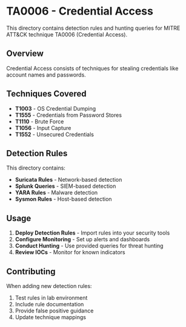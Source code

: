 # TA0006 - Credential Access

This directory contains detection rules and hunting queries for MITRE ATT&CK technique TA0006 (Credential Access).

## Overview

Credential Access consists of techniques for stealing credentials like account names and passwords.

## Techniques Covered

- **T1003** - OS Credential Dumping
- **T1555** - Credentials from Password Stores
- **T1110** - Brute Force
- **T1056** - Input Capture
- **T1552** - Unsecured Credentials

## Detection Rules

This directory contains:
- **Suricata Rules** - Network-based detection
- **Splunk Queries** - SIEM-based detection
- **YARA Rules** - Malware detection
- **Sysmon Rules** - Host-based detection

## Usage

1. **Deploy Detection Rules** - Import rules into your security tools
2. **Configure Monitoring** - Set up alerts and dashboards
3. **Conduct Hunting** - Use provided queries for threat hunting
4. **Review IOCs** - Monitor for known indicators

## Contributing

When adding new detection rules:
1. Test rules in lab environment
2. Include rule documentation
3. Provide false positive guidance
4. Update technique mappings
